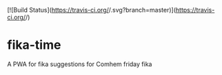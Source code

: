[![Build Status](https://travis-ci.org/<github username>/<repo name>.svg?branch=master)](https://travis-ci.org/<github username>/<repo name>)
# fika-time
A PWA for fika suggestions for Comhem friday fika
